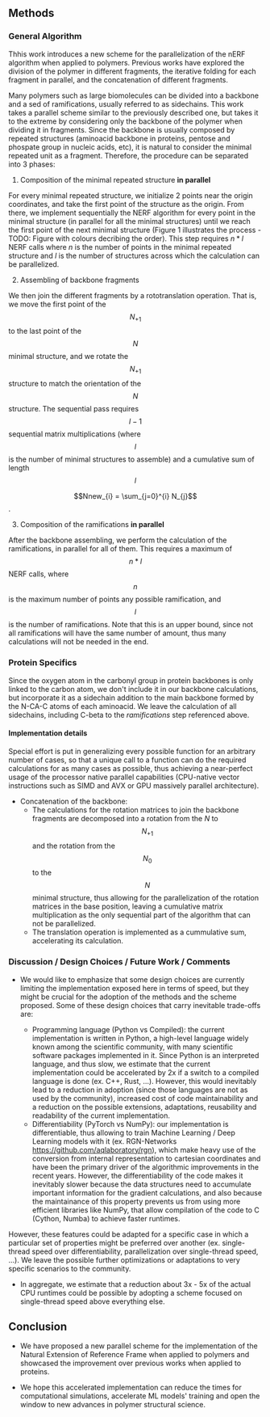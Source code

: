 ## Methods

### General Algorithm

Thhis work introduces a new scheme for the parallelization of the nERF algorithm when applied to polymers. Previous works have explored the division of the polymer in different fragments, the iterative folding for each fragment in parallel, and the concatenation of different fragments. 

Many polymers such as large biomolecules can be divided into a backbone and a sed of ramifications, usually referred to as sidechains. This work takes a parallel scheme similar to the previously described one, but takes it to the extreme by considering only the backbone of the polymer when dividing it in fragments. Since the backbone is usually composed by repeated structures (aminoacid backbone in proteins, pentose and phospate group in nucleic acids, etc), it is natural to consider the minimal repeated unit as a fragment. Therefore, the procedure can be separated into 3 phases: 

1. Composition of the minimal repeated structure **in parallel**

For every minimal repeated structure, we initialize 2 points near the origin coordinates, and take the first point of the structure as the origin. From there, we implement sequentially the NERF algorithm for every point in the minimal structure (in parallel for all the minimal structures) until we reach the first point of the next minimal structure (Figure 1 illustrates the process - TODO: Figure with colours decribing the order). 
This step requires $n * l$ NERF calls where $n$ is the number of points in the minimal repeated structure and $l$ is the number of structures across which the calculation can be parallelized.

2. Assembling of backbone fragments

We then join the different fragments by a rototranslation operation. That is, we move the first point of the $$N_{+1}$$ to the last point of the $$N$$ minimal structure, and we rotate the $$N_{+1}$$ structure to match the orientation of the $$N$$ structure. 
The sequential pass requires $$l-1$$ sequential matrix multiplications (where $$l$$ is the number of minimal structures to assemble) and a cumulative sum of length $$l$$

$$Nnew_{i} = \sum_{j=0}^{i} N_{j}$$ .

3. Composition of the ramifications **in parallel**

After the backbone assembling, we perform the calculation of the ramifications, in parallel for all of them. This requires a maximum of $$n * l$$ NERF calls, where $$n$$ is the maximum number of points any possible ramification, and $$l$$ is the number of ramifications. Note that this is an upper bound, since not all ramifications will have the same number of amount, thus many calculations will not be needed in the end.



### Protein Specifics

Since the oxygen atom in the carbonyl group in protein backbones is only linked to the carbon atom, we don't include it in our backbone calculations, but incorporate it as a sidechain addition to the main backbone formed by the N-CA-C atoms of each aminoacid.
We leave the calculation of all sidechains, including C-beta to the *ramifications* step referenced above.


#### Implementation details

Special effort is put in generalizing every possible function for an arbitrary number of cases, so that a unique call to a function can do the required calculations for as many cases as possible, thus achieving a near-perfect usage of the processor native parallel capabilities (CPU-native vector instructions such as SIMD and AVX or GPU massively parallel architecture).

* Concatenation of the backbone:
    * The calculations for the rotation matrices to join the backbone fragments are decomposed into a rotation from the $N$ to $$N_{+1}$$ and the rotation from the $$N_{0}$$ to the $${N}$$ minimal structure, thus allowing for the parallelization of the rotation matrices in the base position, leaving a cumulative matrix multiplication as the only sequential part of the algorithm that can not be parallelized.
    * The translation operation is implemented as a cummulative sum, accelerating its calculation.

### Discussion / Design Choices / Future Work / Comments

* We would like to emphasize that some design choices are currently limiting the implementation exposed here in terms of speed, but they might be crucial for the adoption of the methods and the scheme proposed. Some of these design choices that carry inevitable trade-offs are:

    * Programming language (Python vs Compiled): the current implementation is written in Python, a high-level language  widely known among the scientific community, with many scientific software packages implemented in it. Since Python is an interpreted language, and thus slow, we estimate that the current implementation could be accelerated by 2x if a switch to a compiled language is done (ex. C++, Rust, ...). However, this would inevitably lead to a reduction in adoption (since those languages are not as used by the community), increased cost of code maintainability and a reduction on the possible extensions, adaptations, reusability and readability of the current implementation.
    * Differentiability (PyTorch vs NumPy): our implementation is differentiable, thus allowing to train Machine Learning / Deep Learning models with it (ex. RGN-Networks https://github.com/aqlaboratory/rgn), which make heavy use of the conversion from internal representation to cartesian coordinates and have been the primary driver of the algorithmic improvements in the recent years. However, the differentiability of the code makes it inevitably slower because the data structures need to accumulate important information for the gradient calculations, and also because the maintainance of this property prevents us from using more efficient libraries like NumPy, that allow compilation of the code to C (Cython, Numba) to achieve faster runtimes.


However, these features could be adapted for a specific case in which a particular set of properties might be preferred over another (ex. single-thread speed over differentiability, parallelization over single-thread speed, ...). We leave the possible further optimizations or adaptations to very specific scenarios to the community.

- In aggregate, we estimate that a reduction about 3x - 5x of the actual CPU runtimes could be possible by adopting a scheme focused on single-thread speed above everything else. 

## Conclusion

* We have proposed a new parallel scheme for the implementation of the Natural Extension of Reference Frame when applied to polymers and showcased the improvement over previous works when applied to proteins. 

* We hope this accelerated implementation can reduce the times for computational simulations, accelerate ML models' training and open the window to new advances in polymer structural science.







